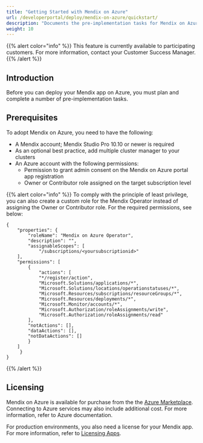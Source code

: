 ```yaml
---
title: "Getting Started with Mendix on Azure"
url: /developerportal/deploy/mendix-on-azure/quickstart/
description: "Documents the pre-implementation tasks for Mendix on Azure."
weight: 10
---
```


{{% alert color="info" %}} This feature is currently available to participating customers. For more information, contact your Customer Success Manager. {{% /alert %}}

## Introduction

Before you can deploy your Mendix app on Azure, you must plan and complete a number of pre-implementation tasks.

## Prerequisites

To adopt Mendix on Azure, you need to have the following:

* A Mendix account; Mendix Studio Pro 10.10 or newer is required
* As an optional best practice, add multiple cluster manager to your clusters
* An Azure account with the following permissions:
    * Permission to grant admin consent on the Mendix on Azure portal app registration
    * Owner or Contributor role assigned on the target subscription level

{{% alert color="info" %}} To comply with the principle of least privilege, you can also create a custom role for the Mendix Operator instead of assigning the Owner or Contributor role. For the required permissions, see below:

```text
{
    "properties": {
        "roleName": "Mendix on Azure Operator",
        "description": "",
        "assignableScopes": [
            "/subscriptions/<yoursubscriptionid>"
    ],
    "permissions": [
        {
            "actions": [
            "*/register/action",
            "Microsoft.Solutions/applications/*",
            "Microsoft.Solutions/locations/operationstatuses/*",
            "Microsoft.Resources/subscriptions/resourceGroups/*",
            "Microsoft.Resources/deployments/*",
            "Microsoft.Monitor/accounts/*",
            "Microsoft.Authorization/roleAssignments/write",
            "Microsoft.Authorization/roleAssignments/read"
        ],
        "notActions": [],
        "dataActions": [],
        "notDataActions": []
        }
    ]
     }
}
```
{{% /alert %}}

## Licensing

Mendix on Azure is available for purchase from the the [Azure Marketplace](https://azuremarketplace.microsoft.com/). Connecting to Azure services may also include additional cost. For more information, refer to Azure documentation.

For production environments, you also need a license for your Mendix app. For more information, refer to [Licensing Apps](/developerportal/deploy/licensing-apps-outside-mxcloud/).